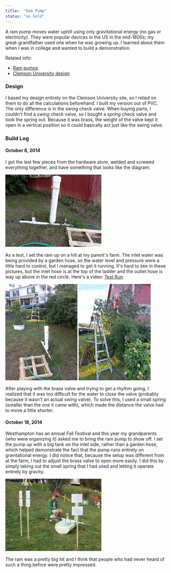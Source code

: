 ```yaml
---
title:  "Ram Pump"
status: "on hold"
---
```


A ram pump moves water uphill using only gravitational energy (no gas or electricity). They were popular devices in the US in the mid-1800s; my great-grandfather used one when he was growing up. I learned about them when I was in college and wanted to build a demonstration.

Related info:

* [Ram pumps](http://en.wikipedia.org/wiki/Hydraulic_ram)
* [Clemson University design](http://www.clemson.edu/irrig/equip/ram.htm)

### Design
I based my design entirely on the Clemson University site, so I relied on them to do all the calculations beforehand. I built my version out of PVC. The only difference is in the swing check valve. When buying parts, I couldn\'t find a <i>swing</i> check valve, so I bought a <i>spring</i> check valve and took the spring out. Because it was brass, the weight of the valve kept it open in a vertical position so it could basically act just like the swing valve.

### Build Log

#### October 8, 2014
I got the last few pieces from the hardware store, welded and screwed everything together, and have something that looks like the diagram:

![](/pictures/Ram.png)

As a test, I set the ram up on a hill at my parent\'s farm. The inlet water was being provided by a garden hose, so the water level and pressure were a little hard to control, but I managed to get it running. It\'s hard to see in these pictures, but the inlet hose is at the top of the ladder and the outlet hose is way up above in the red circle. Here\'s a video: [Test Run](http://youtu.be/v1eQSlRO6yo).

![](/pictures/RamTest1.png)
![](/pictures/RamTest2.png)

After playing with the brass valve and trying to get a rhythm going, I realized that it was too difficult for the water to close the valve (probably because it wasn\'t an actual swing valve). To solve this, I used a small spring (smaller than the one it came with), which made the distance the valve had to move a little shorter.

#### October 18, 2014
Westhampton has an annual Fall Festival and this year my grandparents (who were organizing it) asked me to bring the ram pump to show off. I set the pump up with a big tank on the inlet side, rather than a garden hose, which helped demonstrate the fact that the pump runs entirely on gravitational energy. I did notice that, because the setup was different from at the farm, I had to adjust the brass valve to open more easily. I did this by simply taking out the small spring that I had used and letting it operate entirely by gravity.

![](/pictures/RamFinal.png)

The ram was a pretty big hit and I think that people who had never heard of such a thing before were pretty impressed.
